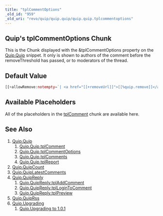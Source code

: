 ```yaml
---
title: "tplCommentOptions"
_old_id: "959"
_old_uri: "revo/quip/quip.quip/quip.quip.tplcommentoptions"
---
```


## Quip's tplCommentOptions Chunk

This is the Chunk displayed with the &tplCommentOptions property on the [Quip.Quip](extras/quip/quip "Quip.Quip") snippet. It only is shown to authors of the comment before the removeThreshold has passed, or to moderators of the thread.

## Default Value

```php
[[+allowRemove:notempty=`| <a href="[[+removeUrl]]">[[%quip.remove]]</a>`]]
```

## Available Placeholders

All of the placeholders in the [tplComment](extras/quip/quip/tplcomment "Quip.Quip.tplComment") chunk are available here.

## See Also

1. [Quip.Quip](extras/quip/quip)
    1. [Quip.Quip.tplComment](extras/quip/quip/tplcomment)
    2. [Quip.Quip.tplCommentOptions](extras/quip/quip/tplcommentoptions)
    3. [Quip.Quip.tplComments](extras/quip/quip/tplcomments)
    4. [Quip.Quip.tplReport](extras/quip/quip/tplreport)
2. [Quip.QuipCount](extras/quip/quip.quipcount)
3. [Quip.QuipLatestComments](extras/quip/quip.quiplatestcomments)
4. [Quip.QuipReply](extras/quip/quip.quipreply)
    1. [Quip.QuipReply.tplAddComment](extras/quip/quip.quipreply/tpladdcomment)
    2. [Quip.QuipReply.tplLoginToComment](extras/quip/quip.quipreply/tpllogintocomment)
    3. [Quip.QuipReply.tplPreview](extras/quip/quip.quipreply/tplpreview)
5. [Quip.QuipRss](extras/quip/quip.quiprss)
6. [Quip.Upgrading](extras/quip/quip.upgrading)
    1. [Quip.Upgrading to 1.0.1](extras/quip/quip.upgrading/upgrading-to-1.0.1)
